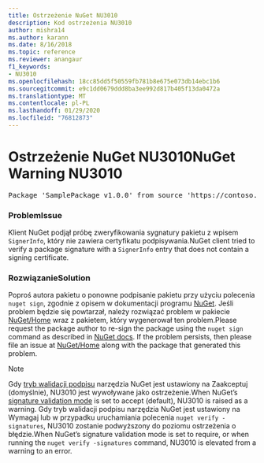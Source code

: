 ```yaml
---
title: Ostrzeżenie NuGet NU3010
description: Kod ostrzeżenia NU3010
author: mishra14
ms.author: karann
ms.date: 8/16/2018
ms.topic: reference
ms.reviewer: anangaur
f1_keywords:
- NU3010
ms.openlocfilehash: 18cc85dd5f50559fb781b8e675e073db14ebc1b6
ms.sourcegitcommit: e9c1dd0679ddd8ba3ee992d817b405f13da0472a
ms.translationtype: MT
ms.contentlocale: pl-PL
ms.lasthandoff: 01/29/2020
ms.locfileid: "76812873"
---
```

# <a name="nuget-warning-nu3010"></a><span data-ttu-id="ad4d4-103">Ostrzeżenie NuGet NU3010</span><span class="sxs-lookup"><span data-stu-id="ad4d4-103">NuGet Warning NU3010</span></span>

<pre>Package 'SamplePackage v1.0.0' from source 'https://contoso.com/index.json': The primary signature does not have a signing certificate.</pre>

### <a name="issue"></a><span data-ttu-id="ad4d4-104">Problem</span><span class="sxs-lookup"><span data-stu-id="ad4d4-104">Issue</span></span>

<span data-ttu-id="ad4d4-105">Klient NuGet podjął próbę zweryfikowania sygnatury pakietu z wpisem `SignerInfo`, który nie zawiera certyfikatu podpisywania.</span><span class="sxs-lookup"><span data-stu-id="ad4d4-105">NuGet client tried to verify a package signature with a `SignerInfo` entry that does not contain a signing certificate.</span></span>


### <a name="solution"></a><span data-ttu-id="ad4d4-106">Rozwiązanie</span><span class="sxs-lookup"><span data-stu-id="ad4d4-106">Solution</span></span>

<span data-ttu-id="ad4d4-107">Poproś autora pakietu o ponowne podpisanie pakietu przy użyciu polecenia `nuget sign`, zgodnie z opisem w dokumentacji programu [NuGet](../../create-packages/sign-a-package.md). Jeśli problem będzie się powtarzał, należy rozwiązać problem w pakiecie [NuGet/Home](https://github.com/NuGet/Home/issues) wraz z pakietem, który wygenerował ten problem.</span><span class="sxs-lookup"><span data-stu-id="ad4d4-107">Please request the package author to re-sign the package using the `nuget sign` command as described in [NuGet docs](../../create-packages/sign-a-package.md). If the problem persists, then please file an issue at [NuGet/Home](https://github.com/NuGet/Home/issues) along with the package that generated this problem.</span></span>


> [!Note]
> <span data-ttu-id="ad4d4-108">Gdy [tryb walidacji podpisu](../../consume-packages/installing-signed-packages.md#configure-package-signature-requirements) narzędzia NuGet jest ustawiony na Zaakceptuj (domyślnie), NU3010 jest wywoływane jako ostrzeżenie.</span><span class="sxs-lookup"><span data-stu-id="ad4d4-108">When NuGet’s [signature validation mode](../../consume-packages/installing-signed-packages.md#configure-package-signature-requirements) is set to accept (default), NU3010 is raised as a warning.</span></span> <span data-ttu-id="ad4d4-109">Gdy tryb walidacji podpisu narzędzia NuGet jest ustawiony na Wymagaj lub w przypadku uruchamiania polecenia `nuget verify -signatures`, NU3010 zostanie podwyższony do poziomu ostrzeżenia o błędzie.</span><span class="sxs-lookup"><span data-stu-id="ad4d4-109">When NuGet’s signature validation mode is set to require, or when running the `nuget verify -signatures` command, NU3010 is elevated from a warning to an error.</span></span> 

